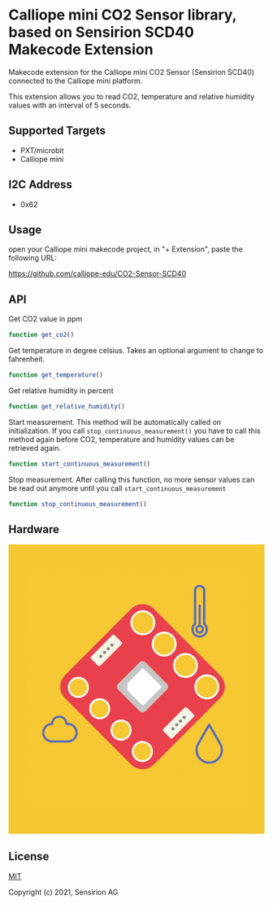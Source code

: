# Calliope mini CO2 Sensor library, based on Sensirion SCD40 Makecode Extension

Makecode extension for the Calliope mini CO2 Sensor (Sensirion SCD40) connected to the Calliope mini platform.

This extension allows you to read CO2, temperature and relative humidity values with an interval of 5 seconds.

## Supported Targets

* PXT/microbit
* Calliope mini

## I2C Address

* 0x62

## Usage

open your Calliope mini makecode project, in "+ Extension", paste the following URL:

https://github.com/calliope-edu/CO2-Sensor-SCD40


## API

Get CO2 value in ppm
```ts
function get_co2()
```

Get temperature in degree celsius. Takes an optional argument to change to fahrenheit.
```ts
function get_temperature()
```

Get relative humidity in percent
```ts
function get_relative_humidity()
```

Start measurement. This method will be automatically called on initialization.
If you call `stop_continuous_measurement()` you have to call this method again before CO2, temperature and humidity
values can be retrieved again.
```ts
function start_continuous_measurement()
```

Stop measurement. After calling this function, no more sensor values can be read out
anymore until you call `start_continuous_measurement`
```ts
function stop_continuous_measurement()
```

## Hardware

![](icon.png)

## License

[MIT](LICENSE)

Copyright (c) 2021, Sensirion AG